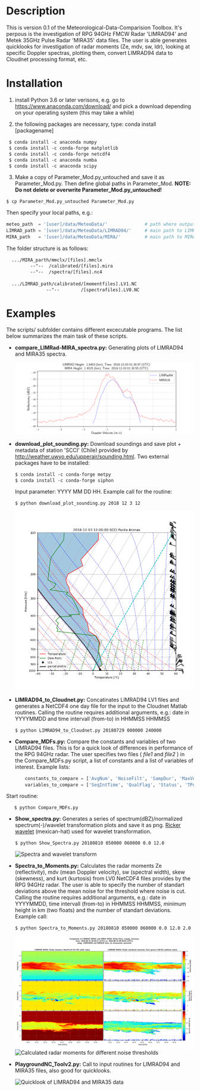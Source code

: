 # Description

This is version 0.1 of the Meteorological-Data-Comparision Toolbox. It's perpous is the investigation of RPG 94GHz FMCW Radar 'LIMRAD94' and Metek 35GHz Pulse Radar 'MIRA35' data files. The user is able generates quicklooks for investigation of radar moments (Ze, mdv, sw, ldr), looking at specific Doppler spectras, plotting them, convert LIMRAD94 data to Cloudnet processing format, etc.


# Installation

  1.  install Python 3.6 or later verisons, e.g. go to https://www.anaconda.com/download/ and pick a download depending on your operating system (this may take a while)
      
  
  2.  the following packages are necessary, type: conda install [packagename]
     
     $ conda install -c anaconda numpy
     $ conda install -c conda-forge matplotlib
     $ conda install -c conda-forge netcdf4
     $ conda install -c anaconda numba 
     $ conda install -c anaconda scipy 
        
  3. Make a copy of Parameter_Mod.py_untouched and save it as Parameter_Mod.py. 
     Then define global paths in Parameter_Mod. **NOTE: Do not delete or overwrite Parameter_Mod.py_untouched!**
     
    $ cp Parameter_Mod.py_untouched Parameter_Mod.py
    
   Then specify your local paths, e.g.:
   ```python
   meteo_path  = '[user]/data/MeteoData/'              # path where output is stored, e.g.: png, log, txt
   LIMRAD_path = '[user]/data/MeteoData/LIMRAD94/'     # main path to LIMRAD94 NetCDF files
   MIRA_path   = '[user]/data/MeteoData/MIRA/'         # main path to MIRA NetCDF files
   ```
   
   The folder structure is as follows:
    
      .../MIRA_parth/mmclx/[files].mmclx
             --"--  /calibrated/[files].mira
             --"--  /spectra/[files].nc4
                 
      .../LIMRAD_path/calibrated/[momentfiles].LV1.NC   
                   --"--        /[spectrafiles].LV0.NC           
          
  

# Examples

The scripts/ subfolder contains different excecutable programs. The list below summarizes the main task of these scripts.
 
 - **compare_LIMRad-MIRA_spectra.py:** Generating plots of LIMRAD94 and MIRA35 spectra.
 
    ![Spectra of LIMRAD94 (blue) and MIRA35 (red)](PNG/20181203_01_30_57_1.64028LIMRad_MIRA_spectra_.png)
   
 - **download_plot_sounding.py:** Download soundings and save plot + metadata of station 'SCCI' (Chile) provided by http://weather.uwyo.edu/upperair/sounding.html. Two external packages have to be installed:
     
       $ conda install -c conda-forge metpy
       $ conda install -c conda-forge siphon
 
   Input parameter: YYYY MM DD HH. Example call for the routine: 
 
       $ python download_plot_sounding.py 2018 12 3 12
    ![Sounding from 2018 Dez. 3 at 12 (UTC)](PNG/20181203_12_SCCI_sounding.png)
    
 - **LIMRAD94_to_Cloudnet.py:** Concatinates LIMRAD94 LV1 files and generates a NetCDF4 one day file for the input to the Cloudnet Matlab routines. Calling the routine requires additional arguments, e.g.: date in YYYYMMDD and time intervall (from-to) in HHMMSS HHMMSS
      
       $ python LIMRAD94_to_Cloudnet.py 20180729 000000 240000
 
 - **Compare_MDFs.py:** Compare the constants and variables of two LIMRAD94 files. This is for a quick look of differences in performance of the RPG 94GHz radar. The user specifies two files ( *file1* and *file2* ) in the Compare_MDFs.py script, a list of constants and a list of variables of interest. Example lists:

```python
       constants_to_compare = ['AvgNum', 'NoiseFilt', 'SampDur', 'MaxVel', 'DoppRes']
       variables_to_compare = ['SeqIntTime', 'QualFlag', 'Status', 'TPow']
```
  Start routine:
 
       $ python Compare_MDFs.py
 
 - **Show_spectra.py:** Generates a series of spectrum(dBZ)/normalized spectrum(-)/wavelet transformation plots and save it as png. [Ricker wavelet](https://docs.scipy.org/doc/scipy-0.16.0/reference/generated/scipy.signal.ricker.html#scipy.signal.ricker) (mexican-hat) used for wavelet transformation.
 
       $ python Show_Spectra.py 20180810 050000 060000 0.0 12.0
 
    ![Spectra and wavelet transform](PNG/180810_05_20_16-05_29_57_6.49963_spectra_001.gif)
 
 - **Spectra_to_Moments.py:** Calculates the radar moments Ze (reflectivity), mdv (mean Doppler velocity), sw (spectral width), skew (skewness), and kurt (kurtosis) from LV0 NetCDF4 files provides by the RPG 94GHz radar. The user is able to specify the number of standart deviations above the mean noise for the threshold where noise is cut. Calling the routine requires additional arguments, e.g.: date in YYYYMMDD, time intervall (from-to) in HHMMSS HHMMSS, minimum height in km (two floats) and the number of standart deviations. Example call:
 
       $ python Spectra_to_Moments.py 20180810 050000 060000 0.0 12.0 2.0

    ![Noisy LV1 files and calculated moments from LV0 files](PNG/20180810_NoiseFac0_Lv1_Lv0moments__nstddiv_06.png)
    ![Calculated radar moments for different noise thresholds](PNG/Ze_stddiv.gif)

 - **PlaygroundNC_Toolv2.py:** Call to input routines for LIMRAD94 and MIRA35 files, also good for quicklooks.
 
    ![Quicklook of LIMRAD94 and MIRA35 data](PNG/180729_profiles_timeseries.png)
